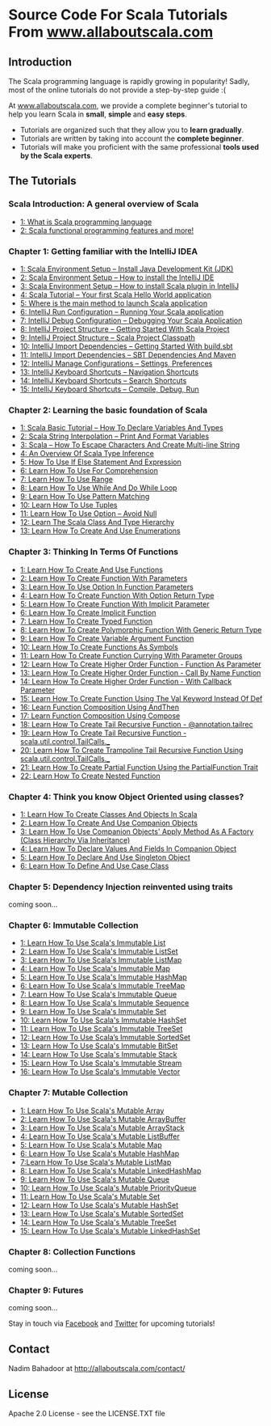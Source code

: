 # Source Code For Scala Tutorials From www.allaboutscala.com
## Introduction
The Scala programming language is rapidly growing in popularity! Sadly, most of the online tutorials do not provide a step-by-step guide :(
 
At www.allaboutscala.com, we provide a complete beginner's tutorial to help you learn Scala in **small**, **simple** and **easy steps**.

- Tutorials are organized such that they allow you to **learn gradually**.
- Tutorials are written by taking into account the **complete beginner**.
- Tutorials will make you proficient with the same professional **tools used by the Scala experts**.

## The Tutorials
### Scala Introduction: A general overview of Scala
- [1: What is Scala programming language](http://allaboutscala.com/tutorials/scala-introduction/learn-scala-programming-language/)
- [2: Scala functional programming features and more!](http://allaboutscala.com/tutorials/scala-introduction/scala-functional-programming-features/)

### Chapter 1: Getting familiar with the IntelliJ IDEA
- [1: Scala Environment Setup – Install Java Development Kit (JDK)](http://allaboutscala.com/tutorials/chapter-1-getting-familiar-intellij-ide/scala-environment-setup-install-java-jdk/)
- [2: Scala Environment Setup – How to install the IntelliJ IDE](http://allaboutscala.com/tutorials/chapter-1-getting-familiar-intellij-ide/scala-environment-setup-install-intellij-ide/) 
- [3: Scala Environment Setup – How to install Scala plugin in IntelliJ](http://allaboutscala.com/tutorials/chapter-1-getting-familiar-intellij-ide/scala-environment-setup-install-scala-plugin-intellij/)
- [4: Scala Tutorial – Your first Scala Hello World application](http://allaboutscala.com/tutorials/chapter-1-getting-familiar-intellij-ide/scala-tutorial-first-hello-world-application/)
- [5: Where is the main method to launch Scala application](http://allaboutscala.com/tutorials/chapter-1-getting-familiar-intellij-ide/where-is-main-method-launch-scala-application/)
- [6: IntelliJ Run Configuration – Running Your Scala application](http://allaboutscala.com/tutorials/chapter-1-getting-familiar-intellij-ide/intellij-run-configuration-scala-application/)
- [7: IntelliJ Debug Configuration – Debugging Your Scala Application](http://allaboutscala.com/tutorials/chapter-1-getting-familiar-intellij-ide/intellij-debug-configuration-scala-application/)
- [8: IntelliJ Project Structure – Getting Started With Scala Project](http://allaboutscala.com/tutorials/chapter-1-getting-familiar-intellij-ide/intellij-project-structure-getting-started-scala-project/)
- [9: IntelliJ Project Structure – Scala Project Classpath](http://allaboutscala.com/tutorials/chapter-1-getting-familiar-intellij-ide/intellij-project-structure-scala-project-classpath/)
- [10: IntelliJ Import Dependencies – Getting Started With build.sbt](http://allaboutscala.com/tutorials/chapter-1-getting-familiar-intellij-ide/getting-started-sbt-import-dependencies-build-sbt/)
- [11: IntelliJ Import Dependencies – SBT Dependencies And Maven](http://allaboutscala.com/tutorials/chapter-1-getting-familiar-intellij-ide/intellij-import-dependencies-sbt-maven/)
- [12: IntelliJ Manage Configurations – Settings, Preferences](http://allaboutscala.com/tutorials/chapter-1-getting-familiar-intellij-ide/intellij-manage-configurations-settings-preferences-win-mac/)
- [13: IntelliJ Keyboard Shortcuts – Navigation Shortcuts](http://allaboutscala.com/tutorials/chapter-1-getting-familiar-intellij-ide/intellij-keyboard-shortcuts-navigation)
- [14: IntelliJ Keyboard Shortcuts – Search Shortcuts](http://allaboutscala.com/tutorials/chapter-1-getting-familiar-intellij-ide/intellij-keyboard-shortcuts-search/)
- [15: IntelliJ Keyboard Shortcuts – Compile, Debug, Run](http://allaboutscala.com/tutorials/chapter-1-getting-familiar-intellij-ide/intellij-keyboard-shortcuts-compile-debug-run/)
 
### Chapter 2: Learning the basic foundation of Scala
- [1: Scala Basic Tutorial – How To Declare Variables And Types](http://allaboutscala.com/tutorials/chapter-2-learning-basics-scala-programming/scala-basic-tutorial-declare-variables-types/)
- [2: Scala String Interpolation – Print And Format Variables](http://allaboutscala.com/tutorials/chapter-2-learning-basics-scala-programming/scala-string-interpolation-print-format-variables/)
- [3: Scala – How To Escape Characters And Create Multi-line String](http://allaboutscala.com/tutorials/chapter-2-learning-basics-scala-programming/scala-escape-characters-create-multi-line-string/)
- [4: An Overview Of Scala Type Inference](http://allaboutscala.com/tutorials/chapter-2-learning-basics-scala-programming/scala-tutorial-overview-scala-type-inference/)
- [5: How To Use If Else Statement And Expression](http://allaboutscala.com/tutorials/chapter-2-learning-basics-scala-programming/scala-tutorial-use-if-else-statement-expression/)
- [6: Learn How To Use For Comprehension](http://allaboutscala.com/tutorials/chapter-2-learning-basics-scala-programming/scala-tutorial-learn-use-for-comprehension/)
- [7: Learn How To Use Range](http://allaboutscala.com/tutorials/chapter-2-learning-basics-scala-programming/scala-tutorial-learn-use-range-inclusive-exclusive/)
- [8: Learn How To Use While And Do While Loop](http://allaboutscala.com/tutorials/chapter-2-learning-basics-scala-programming/scala-tutorial-learn-how-to-use-while-and-do-while-loop/)
- [9: Learn How To Use Pattern Matching](http://allaboutscala.com/tutorials/chapter-2-learning-basics-scala-programming/scala-tutorial-learn-how-to-use-pattern-matching/)
- [10: Learn How To Use Tuples](http://allaboutscala.com/tutorials/chapter-2-learning-basics-scala-programming/scala-tutorial-learn-how-to-use-tuples-pattern-match/)
- [11: Learn How To Use Option – Avoid Null](http://allaboutscala.com/tutorials/chapter-2-learning-basics-scala-programming/scala-tutorial-learn-use-option-avoid-null/)
- [12: Learn The Scala Class And Type Hierarchy](http://allaboutscala.com/tutorials/chapter-2-learning-basics-scala-programming/scala-tutorial-learn-scala-class-type-hierarchy/)
- [13: Learn How To Create And Use Enumerations](http://allaboutscala.com/tutorials/chapter-2-learning-basics-scala-programming/learn-to-create-use-enumerations/)

### Chapter 3: Thinking In Terms Of Functions
- [1: Learn How To Create And Use Functions](http://allaboutscala.com/tutorials/chapter-3-beginner-tutorial-using-functions-scala/scala-tutorial-learn-create-use-functions/)
- [2: Learn How To Create Function With Parameters](http://allaboutscala.com/tutorials/chapter-3-beginner-tutorial-using-functions-scala/scala-tutorial-learn-create-function-parameters/)
- [3: Learn How To Use Option In Function Parameters](http://allaboutscala.com/tutorials/chapter-3-beginner-tutorial-using-functions-scala/scala-tutorial-learn-use-option-function-parameters/)
- [4: Learn How To Create Function With Option Return Type](http://allaboutscala.com/tutorials/chapter-3-beginner-tutorial-using-functions-scala/scala-tutorial-learn-create-function-return-type/)
- [5: Learn How To Create Function With Implicit Parameter](http://allaboutscala.com/tutorials/chapter-3-beginner-tutorial-using-functions-scala/scala-tutorial-learn-create-function-implicit-parameter/)
- [6: Learn How To Create Implicit Function](http://allaboutscala.com/tutorials/chapter-3-beginner-tutorial-using-functions-scala/scala-tutorial-learn-create-implicit-function/)
- [7: Learn How To Create Typed Function](http://allaboutscala.com/tutorials/chapter-3-beginner-tutorial-using-functions-scala/scala-tutorial-learn-create-typed-function/)
- [8: Learn How To Create Polymorphic Function With Generic Return Type](http://allaboutscala.com/tutorials/chapter-3-beginner-tutorial-using-functions-scala/scala-tutorial-learn-polymorphic-function-generic-return-type/)
- [9: Learn How To Create Variable Argument Function](http://allaboutscala.com/tutorials/chapter-3-beginner-tutorial-using-functions-scala/scala-tutorial-learn-create-variable-argument-function/)
- [10: Learn How To Create Functions As Symbols](http://allaboutscala.com/tutorials/chapter-3-beginner-tutorial-using-functions-scala/scala-tutorial-learn-create-functions-symbols/)
- [11: Learn How To Create Function Currying With Parameter Groups](http://allaboutscala.com/tutorials/chapter-3-beginner-tutorial-using-functions-scala/scala-tutorial-create-function-currying-parameter-groups/)
- [12: Learn How To Create Higher Order Function - Function As Parameter](http://allaboutscala.com/tutorials/chapter-3-beginner-tutorial-using-functions-scala/scala-tutorial-higher-order-function-parameter/)
- [13: Learn How To Create Higher Order Function - Call By Name Function](http://allaboutscala.com/tutorials/chapter-3-beginner-tutorial-using-functions-scala/scala-tutorial-learn-create-call-name-function/)
- [14: Learn How To Create Higher Order Function - With Callback Parameter](http://allaboutscala.com/tutorials/chapter-3-beginner-tutorial-using-functions-scala/scala-tutorial-learn-create-function-callback-parameter/)
- [15: Learn How To Create Function Using The Val Keyword Instead Of Def](http://allaboutscala.com/tutorials/chapter-3-beginner-tutorial-using-functions-scala/scala-tutorial-learn-create-val-function-val-vs-def/)
- [16: Learn Function Composition Using AndThen](http://allaboutscala.com/tutorials/chapter-3-beginner-tutorial-using-functions-scala/scala-tutorial-learn-function-composition-andthen/)
- [17: Learn Function Composition Using Compose](http://allaboutscala.com/tutorials/chapter-3-beginner-tutorial-using-functions-scala/scala-tutorial-learn-function-composition-compose/)
- [18: Learn How To Create Tail Recursive Function - @annotation.tailrec](http://allaboutscala.com/tutorials/chapter-3-beginner-tutorial-using-functions-scala/scala-tutorial-learn-create-tail-recursive-function-tailrec-annotation/)
- [19: Learn How To Create Tail Recursive Function - scala.util.control.TailCalls._](http://allaboutscala.com/tutorials/chapter-3-beginner-tutorial-using-functions-scala/scala-tutorial-learn-create-tail-recursive-function-scala-control-util-tailcalls/)
- [20: Learn How To Create Trampoline Tail Recursive Function Using scala.util.control.TailCalls._](http://allaboutscala.com/tutorials/chapter-3-beginner-tutorial-using-functions-scala/scala-tutorial-learn-create-trampoline-tail-recursive-function/)
- [21: Learn How To Create Partial Function Using the PartialFunction Trait](http://allaboutscala.com/tutorials/chapter-3-beginner-tutorial-using-functions-scala/scala-tutorial-learn-create-partial-function-trait/)
- [22: Learn How To Create Nested Function](http://allaboutscala.com/tutorials/chapter-3-beginner-tutorial-using-functions-scala/scala-tutorial-learn-create-nested-function/)
 

### Chapter 4: Think you know Object Oriented using classes?
- [1: Learn How To Create Classes And Objects In Scala](http://allaboutscala.com/tutorials/chapter-3-beginner-tutorial-using-classes-scala/scala-tutorial-learn-create-classes-objects/)
- [2: Learn How To Create And Use Companion Objects](http://allaboutscala.com/tutorials/chapter-3-beginner-tutorial-using-classes-scala/scala-tutorial-learn-create-use-companion-objects/)
- [3: Learn How To Use Companion Objects' Apply Method As A Factory (Class Hierarchy Via Inheritance)](http://allaboutscala.com/tutorials/chapter-3-beginner-tutorial-using-classes-scala/scala-tutorial-learn-companion-objects-factory-apply-method-inheritance/)
- [4: Learn How To Declare Values And Fields In Companion Object](http://allaboutscala.com/tutorials/chapter-3-beginner-tutorial-using-classes-scala/scala-tutorial-learn-declare-value-fields-companion-object/)
- [5: Learn How To Declare And Use Singleton Object](http://allaboutscala.com/tutorials/chapter-3-beginner-tutorial-using-classes-scala/scala-tutorial-learn-declare-use-singleton-objects/)
- [6: Learn How To Define And Use Case Class](http://allaboutscala.com/tutorials/chapter-3-beginner-tutorial-using-classes-scala/scala-tutorial-learn-define-use-case-class/)


### Chapter 5: Dependency Injection reinvented using traits
coming soon...


### Chapter 6: Immutable Collection
- [1: Learn How To Use Scala's Immutable List](http://allaboutscala.com/tutorials/chapter-6-beginner-tutorial-using-scala-immutable-collection/scala-tutorial-learn-use-immutable-list/)
- [2: Learn How To Use Scala's Immutable ListSet](http://allaboutscala.com/tutorials/chapter-6-beginner-tutorial-using-scala-immutable-collection/scala-tutorial-learn-use-immutable-listset/)
- [3: Learn How To Use Scala's Immutable ListMap](http://allaboutscala.com/tutorials/chapter-6-beginner-tutorial-using-scala-immutable-collection/scala-tutorial-learn-use-immutable-listmap/)
- [4: Learn How To Use Scala's Immutable Map](http://allaboutscala.com/tutorials/chapter-6-beginner-tutorial-using-scala-immutable-collection/scala-tutorial-learn-use-immutable-map/)
- [5: Learn How To Use Scala's Immutable HashMap](http://allaboutscala.com/tutorials/chapter-6-beginner-tutorial-using-scala-immutable-collection/scala-tutorial-learn-use-immutable-hashmap/)
- [6: Learn How To Use Scala's Immutable TreeMap](http://allaboutscala.com/tutorials/chapter-6-beginner-tutorial-using-scala-immutable-collection/scala-tutorial-learn-use-immutable-treemap/)
- [7: Learn How To Use Scala's Immutable Queue](http://allaboutscala.com/tutorials/chapter-6-beginner-tutorial-using-scala-immutable-collection/scala-tutorial-learn-use-immutable-queue/)
- [8: Learn How To Use Scala's Immutable Sequence](http://allaboutscala.com/tutorials/chapter-6-beginner-tutorial-using-scala-immutable-collection/scala-tutorial-learn-use-immutable-sequence/)
- [9: Learn How To Use Scala's Immutable Set](http://allaboutscala.com/tutorials/chapter-6-beginner-tutorial-using-scala-immutable-collection/scala-tutorial-learn-use-immutable-set/)
- [10: Learn How To Use Scala's Immutable HashSet](http://allaboutscala.com/tutorials/chapter-6-beginner-tutorial-using-scala-immutable-collection/scala-tutorial-learn-use-immutable-hashset/)
- [11: Learn How To Use Scala's Immutable TreeSet](http://allaboutscala.com/tutorials/chapter-6-beginner-tutorial-using-scala-immutable-collection/scala-tutorial-learn-use-immutable-treeset/)
- [12: Learn How To Use Scala’s Immutable SortedSet](http://allaboutscala.com/tutorials/chapter-6-beginner-tutorial-using-scala-immutable-collection/scala-tutorial-learn-use-immutable-sortedset/)
- [13: Learn How To Use Scala's Immutable BitSet](http://allaboutscala.com/tutorials/chapter-6-beginner-tutorial-using-scala-immutable-collection/scala-tutorial-learn-use-immutable-bitset/)
- [14: Learn How To Use Scala's Immutable Stack](http://allaboutscala.com/tutorials/chapter-6-beginner-tutorial-using-scala-immutable-collection/scala-tutorial-learn-use-immutable-stack/)
- [15: Learn How To Use Scala's Immutable Stream](http://allaboutscala.com/tutorials/chapter-6-beginner-tutorial-using-scala-immutable-collection/scala-tutorial-learn-use-immutable-stream/)
- [16: Learn How To Use Scala's Immutable Vector](http://allaboutscala.com/tutorials/chapter-6-beginner-tutorial-using-scala-immutable-collection/scala-tutorial-learn-use-immutable-vector/)


### Chapter 7: Mutable Collection
- [1: Learn How To Use Scala's Mutable Array](http://allaboutscala.com/tutorials/chapter-7-beginner-tutorial-using-scala-mutable-collection/scala-tutorial-learn-use-mutable-array/)
- [2: Learn How To Use Scala's Mutable ArrayBuffer](http://allaboutscala.com/tutorials/chapter-7-beginner-tutorial-using-scala-mutable-collection/scala-tutorial-learn-use-mutable-arraybuffer/)
- [3: Learn How To Use Scala's Mutable ArrayStack](http://allaboutscala.com/tutorials/chapter-7-beginner-tutorial-using-scala-mutable-collection/scala-tutorial-learn-use-mutable-arraystack/)
- [4: Learn How To Use Scala's Mutable ListBuffer](http://allaboutscala.com/tutorials/chapter-7-beginner-tutorial-using-scala-mutable-collection/scala-tutorial-learn-use-mutable-listbuffer/)
- [5: Learn How To Use Scala's Mutable Map](http://allaboutscala.com/tutorials/chapter-7-beginner-tutorial-using-scala-mutable-collection/scala-tutorial-learn-use-mutable-map/)
- [6: Learn How To Use Scala's Mutable HashMap](http://allaboutscala.com/tutorials/chapter-7-beginner-tutorial-using-scala-mutable-collection/scala-tutorial-learn-use-mutable-hashmap/)
- [7:Learn How To Use Scala's Mutable ListMap](http://allaboutscala.com/tutorials/chapter-7-beginner-tutorial-using-scala-mutable-collection/scala-tutorial-learn-use-mutable-listmap/)
- [8: Learn How To Use Scala's Mutable LinkedHashMap](http://allaboutscala.com/tutorials/chapter-7-beginner-tutorial-using-scala-mutable-collection/scala-tutorial-learn-use-mutable-linkedhashmap/)
- [9: Learn How To Use Scala's Mutable Queue](http://allaboutscala.com/tutorials/chapter-7-beginner-tutorial-using-scala-mutable-collection/scala-tutorial-learn-use-mutable-queue/)
- [10: Learn How To Use Scala's Mutable PriorityQueue](http://allaboutscala.com/tutorials/chapter-7-beginner-tutorial-using-scala-mutable-collection/scala-tutorial-learn-use-mutable-priorityqueue/)
- [11: Learn How To Use Scala's Mutable Set](http://allaboutscala.com/tutorials/chapter-7-beginner-tutorial-using-scala-mutable-collection/scala-tutorial-learn-use-mutable-set/)
- [12: Learn How To Use Scala's Mutable HashSet](http://allaboutscala.com/tutorials/chapter-7-beginner-tutorial-using-scala-mutable-collection/scala-tutorial-learn-use-mutable-hashset/)
- [13: Learn How To Use Scala's Mutable SortedSet](http://allaboutscala.com/tutorials/chapter-7-beginner-tutorial-using-scala-mutable-collection/scala-tutorial-learn-use-mutable-sortedset/)
- [14: Learn How To Use Scala's Mutable TreeSet](http://allaboutscala.com/tutorials/chapter-7-beginner-tutorial-using-scala-mutable-collection/scala-tutorial-learn-use-mutable-treeset/)
- [15: Learn How To Use Scala's Mutable LinkedHashSet](http://allaboutscala.com/tutorials/chapter-7-beginner-tutorial-using-scala-mutable-collection/scala-tutorial-learn-use-mutable-linkedhashset/)

### Chapter 8: Collection Functions
coming soon...


### Chapter 9: Futures
coming soon...



Stay in touch via [Facebook](http://www.facebook.com/allaboutscala) and [Twitter](https://twitter.com/NadimBahadoor) for upcoming tutorials!


## Contact
Nadim Bahadoor at http://allaboutscala.com/contact/

## License
Apache 2.0 License - see the LICENSE.TXT file 
